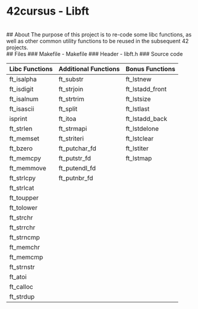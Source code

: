 # 42cursus - Libft
<br>
## About  
The purpose of this project is to re-code some libc functions, as well as other common utility functions to be reused in the subsequent 42 projects.
<br>
## Files  
### Makefile  
- Makefile
### Header  
- libft.h
### Source code  

|  Libc Functions  | Additional Functions  |  Bonus Functions |
| :------------ | :------------ | :------------ |
| ft_isalpha  | ft_substr  | ft_lstnew  |
| ft_isdigit  | ft_strjoin  | ft_lstadd_front  |
| ft_isalnum  | ft_strtrim  | ft_lstsize  |
| ft_isascii  | ft_split | ft_lstlast  |
| isprint  | ft_itoa  | ft_lstadd_back  |
| ft_strlen  | ft_strmapi  | ft_lstdelone  |
| ft_memset  | ft_striteri  | ft_lstclear  |
| ft_bzero  | ft_putchar_fd  | ft_lstiter  |
| ft_memcpy  | ft_putstr_fd  | ft_lstmap  |
| ft_memmove  | ft_putendl_fd  |   |
| ft_strlcpy  | ft_putnbr_fd  |   |
| ft_strlcat  |   |   |
| ft_toupper  |   |   |
| ft_tolower  |   |   |
| ft_strchr  |   |   |
| ft_strrchr  |   |   |
| ft_strncmp  |   |   |
| ft_memchr  |   |   |
| ft_memcmp  |   |   |
| ft_strnstr  |   |   |
| ft_atoi  |   |   |
| ft_calloc  |   |   |
| ft_strdup  |   |   |

